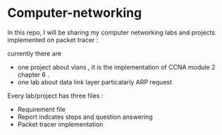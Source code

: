 # Computer-networking
In this repo, I will be sharing my computer networking labs and projects implemented on packet tracer  :

currently there are 
* one project about vlans , it is the implementation of CCNA module 2 chapter 6  . 
* one lab about data link layer particalarly ARP request  

Every lab/project has three  files :  
* Requirement file 
* Report indcates steps and question answering 
* Packet tracer implementation


